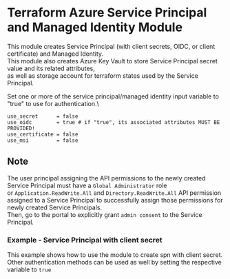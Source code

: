 # Terraform Azure Service Principal and Managed Identity Module
This module creates Service Principal (with client secrets, OIDC, or client certificate) and Managed Identity.\
This module also creates Azure Key Vault to store Service Principal secret value and its related attributes,\
 as well as storage account for terraform states used by the Service Principal.

Set one or more of the service principal/managed identity input variable to "true" to use for authentication.\
```hcl
use_secret      = false
use_oidc        = true # if "true", its associated attributes MUST BE PROVIDED!
use_certificate = false
use_msi         = false
```
## Note 
The user principal assigning the API permissions to the newly created Service Principal must have a `Global Administrator` role\
or `Application.ReadWrite.All` and `Directory.ReadWrite.All` API permission assigned to a Service Principal to successfully assign those permissions for newly created Service Principals.\
Then, go to the portal to explicitly grant `admin consent` to the Service Principal.

### Example - Service Principal with client secret
This example shows how to use the module to create spn with client secret. Other authentication methods can be used as well by setting the respective variable to `true`
